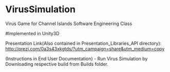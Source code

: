# VirusSimulation
Virus Game for Channel Islands Software Engineering Class

  #Implemented in Unity3D

Presentation Link(Also contained in Presentation_Libraries_API directory):
http://prezi.com/0a3s43xkgtds/?utm_campaign=share&utm_medium=copy


(Instructions in End User Documentation) - Run Virus Simulation by Downloading respective build from Builds folder.
